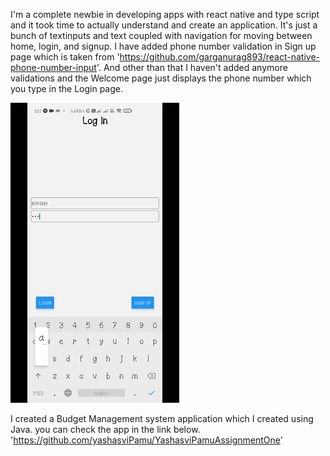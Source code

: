 I'm a complete newbie in developing apps with react native and type script and it took time to actually understand and create an application. 
It's just a bunch of textinputs and text coupled with navigation for moving between home, login, and signup. I have added
phone number validation in Sign up page which is taken from 'https://github.com/garganurag893/react-native-phone-number-input'.
And other than that I haven't added anymore validations and the Welcome page just displays the phone number which you type in the 
Login page.

![](test_app.gif)

I created a Budget Management system application which I created using Java. you can check the app in the link below.
'https://github.com/yashasviPamu/YashasviPamuAssignmentOne'
